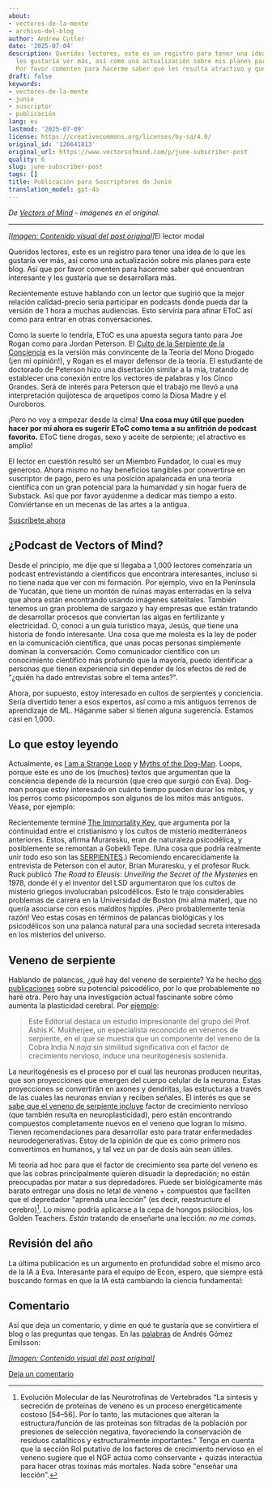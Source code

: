 ```yaml
---
about:
- vectores-de-la-mente
- archivo-del-blog
author: Andrew Cutler
date: '2025-07-04'
description: Queridos lectores, este es un registro para tener una idea de lo que
  les gustaría ver más, así como una actualización sobre mis planes para este blog.
  Por favor comenten para hacerme saber qué les resulta atractivo y qué...
draft: false
keywords:
- vectores-de-la-mente
- junio
- suscriptor
- publicación
lang: es
lastmod: '2025-07-09'
license: https://creativecommons.org/licenses/by-sa/4.0/
original_id: '126641813'
original_url: https://www.vectorsofmind.com/p/june-subscriber-post
quality: 6
slug: june-subscriber-post
tags: []
title: Publicación para Suscriptores de Junio
translation_model: gpt-4o
---
```


*De [Vectors of Mind](https://www.vectorsofmind.com/p/june-subscriber-post) - imágenes en el original.*

---

[*[Imagen: Contenido visual del post original]*](https://substackcdn.com/image/fetch/$s_!tbYt!,f_auto,q_auto:good,fl_progressive:steep/https%3A%2F%2Fsubstack-post-media.s3.amazonaws.com%2Fpublic%2Fimages%2F82c9ee93-e329-4a45-89ab-59fabe30ebab_1024x1024.png)El lector modal

Queridos lectores, este es un registro para tener una idea de lo que les gustaría ver más, así como una actualización sobre mis planes para este blog. Así que por favor comenten para hacerme saber qué encuentran interesante y les gustaría que se desarrollara más.

Recientemente estuve hablando con un lector que sugirió que la mejor relación calidad-precio sería participar en podcasts donde pueda dar la versión de 1 hora a muchas audiencias. Esto serviría para afinar EToC así como para entrar en otras conversaciones.

Como la suerte lo tendría, EToC es una apuesta segura tanto para Joe Rogan como para Jordan Peterson. El [Culto de la Serpiente de la Conciencia](https://vectors.substack.com/p/the-snake-cult-of-consciousness) es la versión más convincente de la Teoría del Mono Drogado (¡en mi opinión!), y Rogan es el mayor defensor de la teoría. El estudiante de doctorado de Peterson hizo una disertación similar a la mía, tratando de establecer una conexión entre los vectores de palabras y los Cinco Grandes. Será de interés para Peterson que el trabajo me llevó a una interpretación quijotesca de arquetipos como la Diosa Madre y el Ouroboros.

¡Pero no voy a empezar desde la cima! **Una cosa muy útil que pueden hacer por mí ahora es sugerir EToC como tema a su anfitrión de podcast favorito.** EToC tiene drogas, sexo y aceite de serpiente; ¡el atractivo es amplio!

El lector en cuestión resultó ser un Miembro Fundador, lo cual es muy generoso. Ahora mismo no hay beneficios tangibles por convertirse en suscriptor de pago, pero es una posición apalancada en una teoría científica con un gran potencial para la humanidad y sin hogar fuera de Substack. Así que por favor ayúdenme a dedicar más tiempo a esto. Conviértanse en un mecenas de las artes a la antigua.

[Suscríbete ahora](https://www.vectorsofmind.com/subscribe?)

## ¿Podcast de Vectors of Mind?

Desde el principio, me dije que si llegaba a 1,000 lectores comenzaría un podcast entrevistando a científicos que encontrara interesantes, incluso si no tiene nada que ver con mi formación. Por ejemplo, vivo en la Península de Yucatán, que tiene un montón de ruinas mayas enterradas en la selva que ahora están encontrando usando imágenes satelitales. También tenemos un gran problema de sargazo y hay empresas que están tratando de desarrollar procesos que conviertan las algas en fertilizante y electricidad. O, conocí a un guía turístico maya, Jesús, que tiene una historia de fondo interesante. Una cosa que me molesta es la ley de poder en la comunicación científica, que unas pocas personas simplemente dominan la conversación. Como comunicador científico con un conocimiento científico más profundo que la mayoría, puedo identificar a personas que tienen experiencia sin depender de los efectos de red de "¿quién ha dado entrevistas sobre el tema antes?".

Ahora, por supuesto, estoy interesado en cultos de serpientes y conciencia. Sería divertido tener a esos expertos, así como a mis antiguos terrenos de aprendizaje de ML. Háganme saber si tienen alguna sugerencia. Estamos casi en 1,000.

## Lo que estoy leyendo

Actualmente, es [I am a Strange Loop](https://www.goodreads.com/book/show/123471.I_Am_a_Strange_Loop?from_search=true&from_srp=true&qid=EhUV3tHnLW&rank=1) y [Myths of the Dog-Man](https://www.goodreads.com/book/show/1339239.Myths_of_the_Dog_Man). Loops, porque este es uno de los (muchos) textos que argumentan que la conciencia depende de la recursión (que creo que surgió con Eva). Dog-man porque estoy interesado en cuánto tiempo pueden durar los mitos, y los perros como psicopompos son algunos de los mitos más antiguos. Véase, por ejemplo:

Recientemente terminé [The Immortality Key](https://www.goodreads.com/en/book/show/51174256), que argumenta por la continuidad entre el cristianismo y los cultos de misterio mediterráneos anteriores. Estos, afirma Muraresku, eran de naturaleza psicodélica, y posiblemente se remontan a Gobekli Tepe. (Una cosa que podría realmente unir todo eso son las [SERPIENTES](https://vectors.substack.com/i/95941288/the-genesis-of-religion).) Recomiendo encarecidamente la entrevista de Peterson con el autor, Brian Muraresku, y el profesor Ruck. Ruck publicó _The Road to Eleusis: Unveiling the Secret of the Mysteries_ en 1978, donde él y el inventor del LSD argumentaron que los cultos de misterio griegos involucraban psicodélicos. Esto le trajo considerables problemas de carrera en la Universidad de Boston (mi alma mater), que no quería asociarse con esos malditos hippies. ¡Pero probablemente tenía razón! Veo estas cosas en términos de palancas biológicas y los psicodélicos son una palanca natural para una sociedad secreta interesada en los misterios del universo.

## Veneno de serpiente

Hablando de palancas, ¿qué hay del veneno de serpiente? Ya he hecho [dos publicaciones](https://vectors.substack.com/p/comments-on-snake-venom) sobre su potencial psicodélico, por lo que probablemente no haré otra. Pero hay una investigación actual fascinante sobre cómo aumenta la plasticidad cerebral. Por [ejemplo](https://onlinelibrary.wiley.com/doi/full/10.1111/jnc.15196):

> Este Editorial destaca un estudio impresionante del grupo del Prof. Ashis K. Mukherjee, un especialista reconocido en venenos de serpiente, en el que se muestra que un componente del veneno de la Cobra India _N.naja_ sin similitud significativa con el factor de crecimiento nervioso, induce una neuritogénesis sostenida.

La neuritogénesis es el proceso por el cual las neuronas producen neuritas, que son proyecciones que emergen del cuerpo celular de la neurona. Estas proyecciones se convertirán en axones y dendritas, las estructuras a través de las cuales las neuronas envían y reciben señales. El interés es que se [sabe que el veneno de serpiente incluye](https://www.sciencedirect.com/science/article/abs/pii/S0041010111002236) factor de crecimiento nervioso (que también resulta en neuroplasticidad), pero están encontrando compuestos completamente nuevos en el veneno que logran lo mismo. Tienen recomendaciones para desarrollar esto para tratar enfermedades neurodegenerativas. Estoy de la opinión de que es como primero nos convertimos en humanos, y tal vez un par de dosis aún sean útiles.

Mi teoría ad hoc para que el factor de crecimiento sea parte del veneno es que las cobras principalmente quieren disuadir la depredación; no están preocupadas por matar a sus depredadores. Puede ser biológicamente más barato entregar una dosis no letal de veneno + compuestos que faciliten que el depredador "aprenda una lección" (es decir, reestructure el cerebro)[^1]. Lo mismo podría aplicarse a la cepa de hongos psilocibios, los Golden Teachers. _Están_ tratando de enseñarte una lección: _no me comas_.

## Revisión del año

La última publicación es un argumento en profundidad sobre el mismo arco de la IA a Eva. Interesante para el equipo de Econ, espero, que siempre está buscando formas en que la IA está cambiando la ciencia fundamental:

## Comentario

Así que deja un comentario, y dime en qué te gustaría que se convirtiera el blog o las preguntas que tengas. En las [palabras](https://twitter.com/algekalipso/status/1663709118752858113) de Andrés Gómez Emilsson:

[*[Imagen: Contenido visual del post original]*](https://substackcdn.com/image/fetch/$s_!M0Az!,f_auto,q_auto:good,fl_progressive:steep/https%3A%2F%2Fsubstack-post-media.s3.amazonaws.com%2Fpublic%2Fimages%2F2516366d-bf18-4c2f-b939-11c33b36b0e8_1182x486.png)

[Deja un comentario](https://www.vectorsofmind.com/p/june-subscriber-post/comments)

[^1]: Evolución Molecular de las Neurotrofinas de Vertebrados “La síntesis y secreción de proteínas de veneno es un proceso energéticamente costoso [54–56]. Por lo tanto, las mutaciones que alteran la estructura/función de las proteínas son filtradas de la población por presiones de selección negativa, favoreciendo la conservación de residuos catalíticos y estructuralmente importantes.” Tenga en cuenta que la sección Rol putativo de los factores de crecimiento nervioso en el veneno sugiere que el NGF actúa como conservante + quizás interactúa para hacer otras toxinas más mortales. Nada sobre "enseñar una lección".
